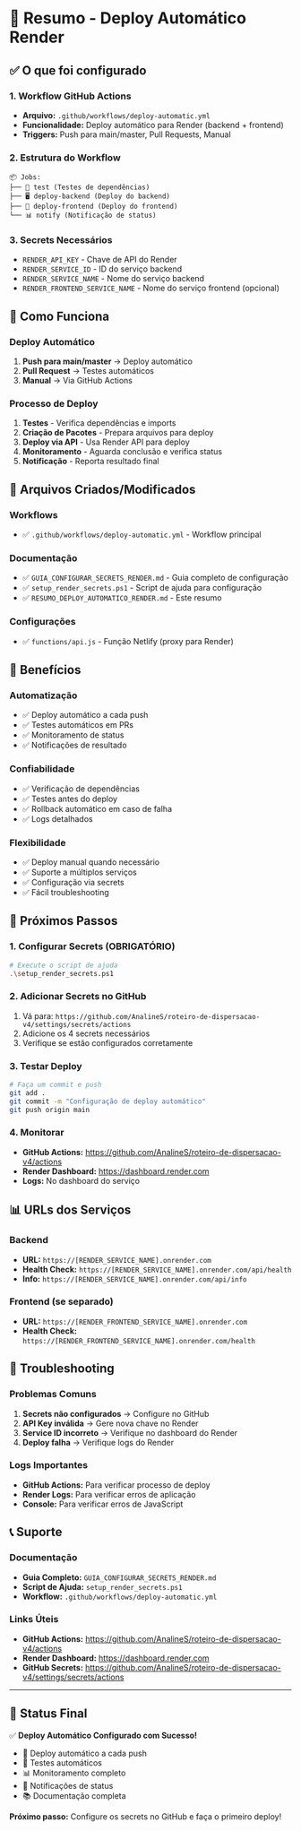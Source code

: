 # 🚀 Resumo - Deploy Automático Render

## ✅ O que foi configurado

### 1. Workflow GitHub Actions
- **Arquivo:** `.github/workflows/deploy-automatic.yml`
- **Funcionalidade:** Deploy automático para Render (backend + frontend)
- **Triggers:** Push para main/master, Pull Requests, Manual

### 2. Estrutura do Workflow
```
📦 Jobs:
├── 🧪 test (Testes de dependências)
├── 🖥️ deploy-backend (Deploy do backend)
├── 🎨 deploy-frontend (Deploy do frontend)
└── 📊 notify (Notificação de status)
```

### 3. Secrets Necessários
- `RENDER_API_KEY` - Chave de API do Render
- `RENDER_SERVICE_ID` - ID do serviço backend
- `RENDER_SERVICE_NAME` - Nome do serviço backend
- `RENDER_FRONTEND_SERVICE_NAME` - Nome do serviço frontend (opcional)

## 🔧 Como Funciona

### Deploy Automático
1. **Push para main/master** → Deploy automático
2. **Pull Request** → Testes automáticos
3. **Manual** → Via GitHub Actions

### Processo de Deploy
1. **Testes** - Verifica dependências e imports
2. **Criação de Pacotes** - Prepara arquivos para deploy
3. **Deploy via API** - Usa Render API para deploy
4. **Monitoramento** - Aguarda conclusão e verifica status
5. **Notificação** - Reporta resultado final

## 📁 Arquivos Criados/Modificados

### Workflows
- ✅ `.github/workflows/deploy-automatic.yml` - Workflow principal

### Documentação
- ✅ `GUIA_CONFIGURAR_SECRETS_RENDER.md` - Guia completo de configuração
- ✅ `setup_render_secrets.ps1` - Script de ajuda para configuração
- ✅ `RESUMO_DEPLOY_AUTOMATICO_RENDER.md` - Este resumo

### Configurações
- ✅ `functions/api.js` - Função Netlify (proxy para Render)

## 🎯 Benefícios

### Automatização
- ✅ Deploy automático a cada push
- ✅ Testes automáticos em PRs
- ✅ Monitoramento de status
- ✅ Notificações de resultado

### Confiabilidade
- ✅ Verificação de dependências
- ✅ Testes antes do deploy
- ✅ Rollback automático em caso de falha
- ✅ Logs detalhados

### Flexibilidade
- ✅ Deploy manual quando necessário
- ✅ Suporte a múltiplos serviços
- ✅ Configuração via secrets
- ✅ Fácil troubleshooting

## 🚀 Próximos Passos

### 1. Configurar Secrets (OBRIGATÓRIO)
```bash
# Execute o script de ajuda
.\setup_render_secrets.ps1
```

### 2. Adicionar Secrets no GitHub
1. Vá para: `https://github.com/AnalineS/roteiro-de-dispersacao-v4/settings/secrets/actions`
2. Adicione os 4 secrets necessários
3. Verifique se estão configurados corretamente

### 3. Testar Deploy
```bash
# Faça um commit e push
git add .
git commit -m "Configuração de deploy automático"
git push origin main
```

### 4. Monitorar
- **GitHub Actions:** https://github.com/AnalineS/roteiro-de-dispersacao-v4/actions
- **Render Dashboard:** https://dashboard.render.com
- **Logs:** No dashboard do serviço

## 📊 URLs dos Serviços

### Backend
- **URL:** `https://[RENDER_SERVICE_NAME].onrender.com`
- **Health Check:** `https://[RENDER_SERVICE_NAME].onrender.com/api/health`
- **Info:** `https://[RENDER_SERVICE_NAME].onrender.com/api/info`

### Frontend (se separado)
- **URL:** `https://[RENDER_FRONTEND_SERVICE_NAME].onrender.com`
- **Health Check:** `https://[RENDER_FRONTEND_SERVICE_NAME].onrender.com/health`

## 🚨 Troubleshooting

### Problemas Comuns
1. **Secrets não configurados** → Configure no GitHub
2. **API Key inválida** → Gere nova chave no Render
3. **Service ID incorreto** → Verifique no dashboard do Render
4. **Deploy falha** → Verifique logs do Render

### Logs Importantes
- **GitHub Actions:** Para verificar processo de deploy
- **Render Logs:** Para verificar erros de aplicação
- **Console:** Para verificar erros de JavaScript

## 📞 Suporte

### Documentação
- **Guia Completo:** `GUIA_CONFIGURAR_SECRETS_RENDER.md`
- **Script de Ajuda:** `setup_render_secrets.ps1`
- **Workflow:** `.github/workflows/deploy-automatic.yml`

### Links Úteis
- **GitHub Actions:** https://github.com/AnalineS/roteiro-de-dispersacao-v4/actions
- **Render Dashboard:** https://dashboard.render.com
- **GitHub Secrets:** https://github.com/AnalineS/roteiro-de-dispersacao-v4/settings/secrets/actions

---

## 🎉 Status Final

✅ **Deploy Automático Configurado com Sucesso!**

- 🔄 Deploy automático a cada push
- 🧪 Testes automáticos
- 📊 Monitoramento completo
- 🚨 Notificações de status
- 📚 Documentação completa

**Próximo passo:** Configure os secrets no GitHub e faça o primeiro deploy! 